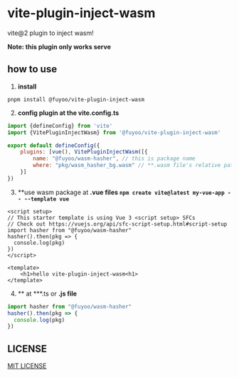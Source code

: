 # vite-plugin-inject-wasm
vite@2  plugin to inject wasm!


**Note: this plugin only works serve**

## how to use

1. **install**

```hash
pnpm install @fuyoo/vite-plugin-inject-wasm
```

2. **config plugin at the vite.config.ts**

```js
import {defineConfig} from 'vite'
import {VitePluginInjectWasm} from '@fuyoo/vite-plugin-inject-wasm'

export default defineConfig({
    plugins: [vue(), VitePluginInjectWasm([{
        name: "@fuyoo/wasm-hasher", // this is package name
        where: "pkg/wasm_hasher_bg.wasm" // **.wasm file's relative path in the package
    }]
})
```

3. **use wasm package at **.vue files `npm create vite@latest my-vue-app -- --template vue`**

```vue
<script setup>
// This starter template is using Vue 3 <script setup> SFCs
// Check out https://vuejs.org/api/sfc-script-setup.html#script-setup
import hasher from "@fuyoo/wasm-hasher"
hasher().then(pkg => {
  console.log(pkg)
})
</script>

<template>
    <h1>hello vite-plugin-inject-wasm<h1>
</template>
```

4. ** at ***.ts or **.js file**
```ts
import hasher from "@fuyoo/wasm-hasher"
hasher().then(pkg => {
  console.log(pkg)
})
```

## LICENSE
[MIT LICENSE](./LICENSE)